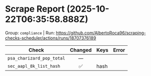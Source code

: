 # Scrape Report (2025-10-22T06:35:58.888Z)

Group: `compliance`  |  Run: https://github.com/AlbertoRoca96/scraping-checks-scheduler/actions/runs/18707376189

| Check | Changed | Keys | Error |
|---|:---:|:--|:--|
| `psa_charizard_pop_total` | — |  |  |
| `sec_aapl_8k_list_hash` | ✅ | hash |  |
